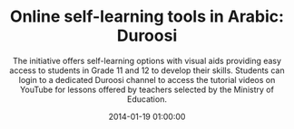 ---
layout: post
title:  "Online self-learning tools in Arabic: Duroosi"
subtitle:  "The initiative offers self-learning options with visual aids providing easy access to students in Grade 11 and 12 to develop their skills. Students can login to a dedicated Duroosi channel to access the tutorial videos on YouTube for lessons offered by teachers selected by the Ministry of Education."
date:   2014-01-19 01:00:00
refurl: http://www.arabianbusiness.com/the-future-of-education-online-self-learning-tools-534940.html
source: arabianbusiness.com
categories: linkpost
tag: post
---